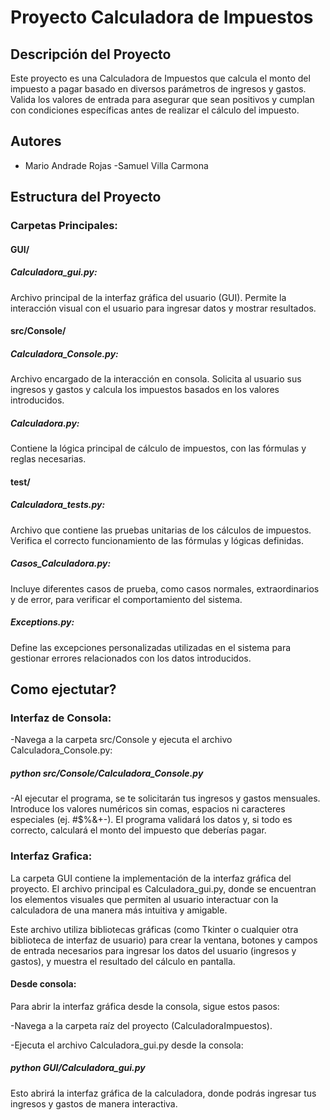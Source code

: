 # Proyecto Calculadora de Impuestos

## Descripción del Proyecto

Este proyecto es una Calculadora de Impuestos que calcula el monto del impuesto a pagar basado en diversos parámetros de ingresos y gastos. Valida los valores de entrada para asegurar que sean positivos y cumplan con condiciones específicas antes de realizar el cálculo del impuesto.

## Autores

- Mario Andrade Rojas
-Samuel Villa Carmona

## Estructura del Proyecto
### Carpetas Principales:
#### GUI/

##### Calculadora_gui.py: 
Archivo principal de la interfaz gráfica del usuario (GUI). Permite la interacción visual con el usuario para ingresar datos y mostrar resultados.

#### src/Console/

##### Calculadora_Console.py: 
Archivo encargado de la interacción en consola. Solicita al usuario sus ingresos y gastos y calcula los impuestos basados en los valores introducidos.
##### Calculadora.py:
 Contiene la lógica principal de cálculo de impuestos, con las fórmulas y reglas necesarias.


#### test/

##### Calculadora_tests.py: 
Archivo que contiene las pruebas unitarias de los cálculos de impuestos. Verifica el correcto funcionamiento de las fórmulas y lógicas definidas.
##### Casos_Calculadora.py: 
Incluye diferentes casos de prueba, como casos normales, extraordinarios y de error, para verificar el comportamiento del sistema.
##### Exceptions.py: 
Define las excepciones personalizadas utilizadas en el sistema para gestionar errores relacionados con los datos introducidos.


## Como ejectutar?

### Interfaz de Consola: 

-Navega a la carpeta src/Console y ejecuta el archivo Calculadora_Console.py:
 ##### python src/Console/Calculadora_Console.py

-Al ejecutar el programa, se te solicitarán tus ingresos y gastos mensuales. Introduce los valores numéricos sin comas, espacios ni caracteres especiales (ej. #$%&+-). El programa validará los datos y, si todo es correcto, calculará el monto del impuesto que deberías pagar.

### Interfaz Grafica: 

La carpeta GUI contiene la implementación de la interfaz gráfica del proyecto. El archivo principal es Calculadora_gui.py, donde se encuentran los elementos visuales que permiten al usuario interactuar con la calculadora de una manera más intuitiva y amigable.

Este archivo utiliza bibliotecas gráficas (como Tkinter o cualquier otra biblioteca de interfaz de usuario) para crear la ventana, botones y campos de entrada necesarios para ingresar los datos del usuario (ingresos y gastos), y muestra el resultado del cálculo en pantalla.

#### Desde consola: 

Para abrir la interfaz gráfica desde la consola, sigue estos pasos:

-Navega a la carpeta raíz del proyecto (CalculadoraImpuestos).

-Ejecuta el archivo Calculadora_gui.py desde la consola:
##### python GUI/Calculadora_gui.py

Esto abrirá la interfaz gráfica de la calculadora, donde podrás ingresar tus ingresos y gastos de manera interactiva.


